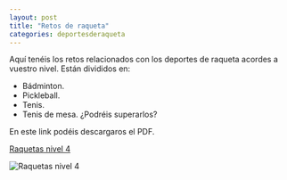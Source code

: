 ```yaml
---
layout: post
title: "Retos de raqueta"
categories: deportesderaqueta
---
```


Aquí tenéis los retos relacionados con los deportes de raqueta acordes a vuestro nivel. Están divididos en:
- Bádminton.
- Pickleball.
- Tenis.
- Tenis de mesa.
¿Podréis superarlos?

En este link podéis descargaros el PDF.

[Raquetas nivel 4](https://danieledufis.github.io/pdfs/Raquetas-retos-4.pdf)

![Raquetas nivel 4](https://danieledufis.github.io/images_text/Raquetas-retos-4_page-0001.jpg)




[Raquetas nivel 4]:../../pdfs/Raquetas-retos-4.pdf

